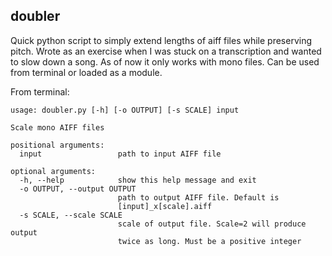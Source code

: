 ## doubler

Quick python script to simply extend lengths of aiff files while preserving pitch. Wrote as an exercise when I was stuck on a transcription and wanted to slow down a song. As of now it only works with mono files. Can be used from terminal or loaded as a module.

From terminal:


```
usage: doubler.py [-h] [-o OUTPUT] [-s SCALE] input

Scale mono AIFF files

positional arguments:
  input                 path to input AIFF file

optional arguments:
  -h, --help            show this help message and exit
  -o OUTPUT, --output OUTPUT
                        path to output AIFF file. Default is
                        [input]_x[scale].aiff
  -s SCALE, --scale SCALE
                        scale of output file. Scale=2 will produce output
                        twice as long. Must be a positive integer
```
